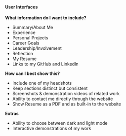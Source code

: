 #### User Interfaces

**What information do I want to include?**
* Summary/About Me
* Experience
* Personal Projects
* Career Goals
* Leadership/Involvement
* Reflection
* My Resume
* Links to my GitHub and LinkedIn

**How can I best show this?**
* Include one of my headshots
* Keep sections distinct but consistent
* Screenshots & demonstration videos of related work
* Ability to contact me directly through the website
* Show Resume as a PDF and as built-in to the website

**Extras**
* Ability to choose between dark and light mode
* Interactive demonstrations of my work